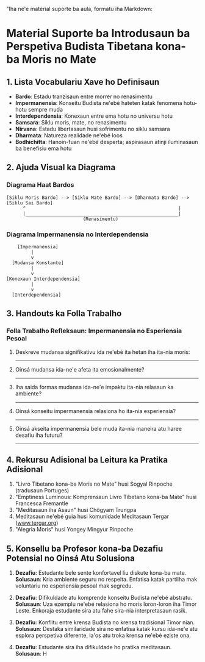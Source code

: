 "Iha ne'e material suporte ba aula, formatu iha Markdown:

# Material Suporte ba Introdusaun ba Perspetiva Budista Tibetana kona-ba Moris no Mate

## 1. Lista Vocabulariu Xave ho Definisaun

- **Bardo**: Estadu tranzisaun entre morrer no renasimentu
- **Impermanensia**: Konseitu Budista ne'ebé hateten katak fenomena hotu-hotu sempre muda
- **Interdependensia**: Konexaun entre ema hotu no universu hotu
- **Samsara**: Siklu moris, mate, no renasimentu
- **Nirvana**: Estadu libertasaun husi sofrimentu no siklu samsara
- **Dharmata**: Natureza realidade ne'ebé loos
- **Bodhichitta**: Hanoin-fuan ne'ebé desperta; aspirasaun atinji iluminasaun ba benefisiu ema hotu

## 2. Ajuda Visual ka Diagrama

### Diagrama Haat Bardos
```
[Siklu Moris Bardo] --> [Siklu Mate Bardo] --> [Dharmata Bardo] --> [Siklu Sai Bardo]
      ^                                                        |
      |________________________________________________________|
                            (Renasimentu)
```

### Diagrama Impermanensia no Interdependensia
```
    [Impermanensia]
         |
         v
  [Mudansa Konstante]
         |
         v
[Konexaun Interdependensia]
         |
         v
  [Interdependensia]
```

## 3. Handouts ka Folla Trabalho

### Folla Trabalho Refleksaun: Impermanensia no Esperiensia Pesoal

1. Deskreve mudansa signifikativu ida ne'ebé ita hetan iha ita-nia moris:
   _______________________________________________________

2. Oinsá mudansa ida-ne'e afeta ita emosionalmente?
   _______________________________________________________

3. Iha saida formas mudansa ida-ne'e impaktu ita-nia relasaun ka ambiente?
   _______________________________________________________

4. Oinsá konseitu impermanensia relasiona ho ita-nia esperiensia?
   _______________________________________________________

5. Oinsá akseita impermanensia bele muda ita-nia maneira atu haree desafiu iha futuru?
   _______________________________________________________

## 4. Rekursu Adisional ba Leitura ka Pratika Adisional

1. "Livro Tibetano kona-ba Moris no Mate" husi Sogyal Rinpoche (tradusaun Portuges)
2. "Emptiness Luminous: Komprensaun Livro Tibetano kona-ba Mate" husi Francesca Fremantle
3. "Meditasaun iha Asaun" husi Chögyam Trungpa
4. Meditasaun ne'ebé guia husi komunidade Meditasaun Tergar (www.tergar.org)
5. "Alegria Moris" husi Yongey Mingyur Rinpoche

## 5. Konsellu ba Profesor kona-ba Dezafiu Potensial no Oinsá Atu Solusiona

1. **Dezafiu**: Estudante bele sente konfortavel liu diskute kona-ba mate.
   **Solusaun**: Kria ambiente seguru no respeita. Enfatisa katak partilha mak voluntariu no esperiensia pesoal mak segredu.

2. **Dezafiu**: Difikuldade atu komprende konseitu Budista ne'ebé abstratu.
   **Solusaun**: Uza ezemplu ne'ebé relasiona ho moris loron-loron iha Timor Leste. Enkoraja estudante sira atu fahe sira-nia interpretasaun rasik.

3. **Dezafiu**: Konflitu entre krensa Budista no krensa tradisional Timor nian.
   **Solusaun**: Destaka similaridade sira no enfatisa katak kursu ida-ne'e atu esplora perspetiva diferente, la'os atu troka krensa ne'ebé eziste ona.

4. **Dezafiu**: Estudante sira iha difikuldade ho pratika meditasaun.
   **Solusaun**: H